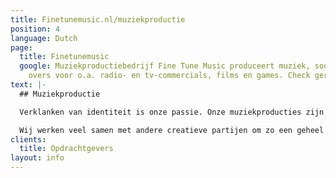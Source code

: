 ```yaml
---
title: Finetunemusic.nl/muziekproductie
position: 4
language: Dutch
page:
  title: Finetunemusic
  google: Muziekproductiebedrijf Fine Tune Music produceert muziek, sounds en voice
    overs voor o.a. radio- en tv-commercials, films en games. Check gerust ons portfolio.
text: |-
  ## Muziekproductie

  Verklanken van identiteit is onze passie. Onze muziekproducties zijn maatwerk voor uiteenlopende projecten. Van radio- en tv-commercials tot filmmuziek, van interactief sound design voor games tot theatervoorstellingen. We houden van de verbazing van klanten die ontdekken dat muziek het imago van een bedrijf of product hoorbaar kan maken.

  Wij werken veel samen met andere creatieve partijen om zo een geheel te creëren waarin het visuele en het auditieve elkaar versterken. We werkten onder andere met G2KxPIT, Sensu, N=5, Most Original Soundtracks, Talents for Brands, Club Guy and Roni, De Noorderlingen, Theater Young Ones en Sword GC.
clients:
  title: Opdrachtgevers
layout: info
---
```



